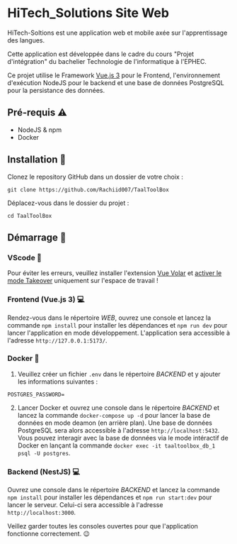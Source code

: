 # HiTech_Solutions Site Web

HiTech-Soltions  est une application web et mobile axée sur l'apprentissage des langues.

Cette application est développée dans le cadre du cours "Projet d'intégration" du bachelier Technologie de l'informatique à l'EPHEC.

Ce projet utilise le Framework [Vue.js 3](https://vuejs.org/) pour le Frontend, l'environnement
d'exécution NodeJS pour le backend et une base de données PostgreSQL pour la persistance des données.

## Pré-requis :warning:

- NodeJS & npm
- Docker

## Installation :hammer:

Clonez le repository GitHub dans un dossier de votre choix :

```
git clone https://github.com/Rachiid007/TaalToolBox
```

Déplacez-vous dans le dossier du projet :

```
cd TaalToolBox
```

## Démarrage :rocket:

### VScode :wrench:

Pour éviter les erreurs, veuillez installer l'extension [Vue Volar](https://marketplace.visualstudio.com/items?itemName=Vue.volar) et [activer le mode Takeover](https://vuejs.org/guide/typescript/overview.html#volar-takeover-mode) uniquement sur l'espace de travail !

### Frontend (Vue.js 3) :computer:

Rendez-vous dans le répertoire _WEB_, ouvrez une console et lancez la commande `npm install` pour installer les dépendances et `npm run dev` pour lancer l'application en mode développement. L'application sera accessible à l'adresse `http://127.0.0.1:5173/`.

### Docker :whale:

1. Veuillez créer un fichier `.env` dans le répertoire _BACKEND_ et y ajouter les informations suivantes :

```env
POSTGRES_PASSWORD=
```

2. Lancer Docker et ouvrez une console dans le répertoire _BACKEND_ et lancez la commande `docker-compose up -d` pour lancer la base de données en mode deamon (en arrière plan). Une base de données PostgreSQL sera alors accessible à l'adresse `http://localhost:5432`. Vous pouvez interagir avec la base de données via le mode intéractif de Docker en lançant la commande `docker exec -it taaltoolbox_db_1 psql -U postgres`.

### Backend (NestJS) :computer:

Ouvrez une console dans le répertoire _BACKEND_ et lancez la commande `npm install` pour installer les dépendances et `npm run start:dev` pour lancer le serveur. Celui-ci sera accessible à l'adresse `http://localhost:3000`.

Veillez garder toutes les consoles ouvertes pour que l'application fonctionne correctement. :wink:
